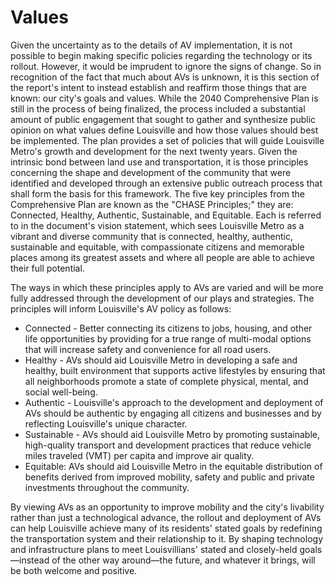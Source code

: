 # Values

Given the uncertainty as to the details of AV implementation, it is not possible to begin making specific policies regarding the technology or its rollout. However, it would be imprudent to ignore the signs of change. So in recognition of the fact that much about AVs is unknown, it is this section of the report's intent to instead establish and reaffirm those things that are known: our city's goals and values. While the 2040 Comprehensive Plan is still in the process of being finalized, the process included a substantial amount of public engagement that sought to gather and synthesize public opinion on what values define Louisville and how those values should best be implemented. The plan provides a set of policies that will guide Louisville Metro's growth and development for the next twenty years. Given the intrinsic bond between land use and transportation, it is those principles concerning the shape and development of the community that were identified and developed through an extensive public outreach process that shall form the basis for this framework. The five key principles from the Comprehensive Plan are known as the "CHASE Principles;" they are: Connected, Healthy, Authentic, Sustainable, and Equitable. Each is referred to in the document's vision statement, which sees Louisville Metro as a vibrant and diverse community that is connected, healthy, authentic, sustainable and equitable, with compassionate citizens and memorable places among its greatest assets and where all people are able to achieve their full potential.

The ways in which these principles apply to AVs are varied and will be more fully addressed through the development of our plays and strategies. The principles will inform Louisville's AV policy as follows:

* Connected - Better connecting its citizens to jobs, housing, and other life opportunities by providing for a true range of multi-modal options that will increase safety and convenience for all road users.
* Healthy - AVs should aid Louisville Metro in developing a safe and healthy, built environment that supports active lifestyles by ensuring that all neighborhoods promote a state of complete physical, mental, and social well-being.
* Authentic - Louisville's approach to the development and deployment of AVs should be authentic by engaging all citizens and businesses and by reflecting Louisville's unique character.
* Sustainable - AVs should aid Louisville Metro by promoting sustainable, high-quality transport and development practices that reduce vehicle miles traveled \(VMT\) per capita and improve air quality.
* Equitable: AVs should aid Louisville Metro in the equitable distribution of benefits derived from improved mobility, safety and public and private investments throughout the community.

By viewing AVs as an opportunity to improve mobility and the city's livability rather than just a technological advance, the rollout and deployment of AVs can help Louisville achieve many of its residents' stated goals by redefining the transportation system and their relationship to it. By shaping technology and infrastructure plans to meet Louisvillians' stated and closely-held goals—instead of the other way around—the future, and whatever it brings, will be both welcome and positive.


